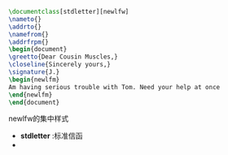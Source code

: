 ```latex
\documentclass[stdletter][newlfw]
\nameto{}
\addrto{}
\namefrom{}
\addrfrpm{}
\begin{document}
\greetto{Dear Cousin Muscles,}
\closeline{Sincerely yours,}
\signature{J.}
\begin{newlfm}
Am having serious trouble with Tom. Need your help at once
\end{newlfm}
\end{document}
```
newlfw的集中样式
* **stdletter** :标准信函
* 